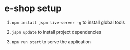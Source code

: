 # e-shop setup
1) `npm install jspm live-server -g` to install global tools

2) `jspm update` to install project dependencies

3) `npm run start` to serve the application
